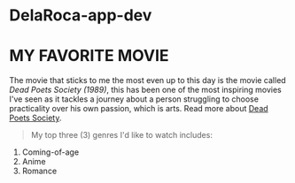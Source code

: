 # DelaRoca-app-dev

# MY FAVORITE MOVIE
The movie that sticks to me the most even up to this day is the movie called *Dead Poets Society (1989)*, this has been one of the most inspiring movies I've seen as it tackles a journey about a person struggling to choose practicality over his own passion, which is arts. Read more about [Dead Poets Society](https://www.imdb.com/title/tt0097165/).

> My top three (3) genres I'd like to watch includes:
1. Coming-of-age
2. Anime
3. Romance
